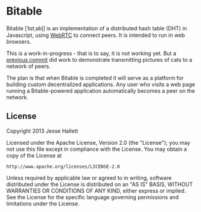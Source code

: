 Bitable
=======

Bitable [ˈbɪtˌəbl̩] is an implementation of a distributed hash table
(DHT) in Javascript, using [WebRTC][] to connect peers.  It is intended
to run in web browsers.

[WebRTC]: http://www.webrtc.org/

This is a work-in-progress - that is to say, it is not working yet.  But
a [previous commit][working] did work to demonstrate transmitting
pictures of cats to a network of peers.

[working]: https://github.com/hallettj/bitable/commit/ecfcdbd11358214c9d4162f376bff06802ea2d4f

The plan is that when Bitable is completed it will serve as a platform
for building custom decentralized applications.  Any user who visits
a web page running a Bitable-powered application automatically becomes
a peer on the network.


License
-------

Copyright 2013 Jesse Hallett

Licensed under the Apache License, Version 2.0 (the "License");
you may not use this file except in compliance with the License.
You may obtain a copy of the License at

    http://www.apache.org/licenses/LICENSE-2.0

Unless required by applicable law or agreed to in writing, software
distributed under the License is distributed on an "AS IS" BASIS,
WITHOUT WARRANTIES OR CONDITIONS OF ANY KIND, either express or implied.
See the License for the specific language governing permissions and
limitations under the License.

